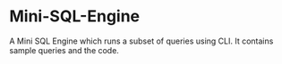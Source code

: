 # Mini-SQL-Engine
A Mini SQL Engine which runs a subset of queries using CLI.
It contains sample queries and the code.  

